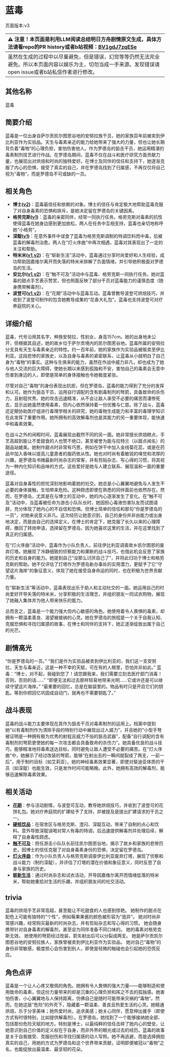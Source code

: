 # 蓝毒
页面版本:v3
 

| :warning: 注意！本页面是利用LLM阅读总结明日方舟剧情原文生成，具体方法请看repo的PR history或者b站视频：[BV1gdJ7zqESe](https://www.bilibili.com/video/BV1gdJ7zqESe/)         |
|:----------------------------|
| 虽然在生成的过程中以尽量避免，但是错误，幻觉等等仍然无法完全避免。所以本页面内容以娱乐为主，切勿当成一手来源。发现错误请open issue或者b站私信作者进行修改。|



## 其他名称
蓝毒
## 简要介绍
蓝毒是一位出身自萨尔贡凯尔图恩谷地的安努拉族干员，她的家族百年前被卖到伊比利亚作为实验品。天生与毒素亲近的能力给她带来了强大的力量，但也让她长期背负着“毒物”的心理负担，害怕伤害他人。作为罗德岛的狙击干员，她运用精湛的毒素制剂技艺进行作战。在罗德岛期间，蓝毒不仅在战斗和医疗研究方面贡献力量，也展现出对烘焙和时尚的独特爱好。在博士及同伴的信任和支持下，她逐渐克服了内心的恐惧，接受了真实的自己，并在罗德岛找到了归属感，不再仅仅将自己视为“毒物”，而是罗德岛不可或缺的一员。
## 相关角色
-   **博士([v2](extended_char_bo_shi.md))**：蓝毒最信任和依赖的对象。博士的信任与肯定极大地帮助蓝毒克服了对自身毒素的恐惧和排斥，是她决定留在罗德岛的关键因素。
-   **格劳克斯([v1](../chars/char_326_glacus.md))**：蓝毒的亲密同伴，经常一同执行任务。格劳克斯对毒素的抗性使得蓝毒在她身边感到更加放松，两人在任务中互相支持，蓝毒也亲切地称呼她“小格劳”。
-   **深靛([v1](../chars/char_469_indigo.md))**：在意外事件中误食了蓝毒为格劳克斯调制的特调饮料而中毒，后被蓝毒的解毒剂治愈。两人在“灯火序曲”中再次相遇，蓝毒对其表现出了一定的关注和帮助。
-   **特米米([v1](../chars/char_411_tomimi.md),[v2](char_411_tomimi.md))**：在“崭新生活”活动中，蓝毒通过分享时尚爱好和人生经验，成功帮助因嘉维尔离开而失落的特米米排解了负面情绪，并引导她积极面对罗德岛的生活。
-   **安比尔([v1](../chars/char_302_glaze.md),[v2](char_302_glaze.md))**：在“触不可及”活动中与蓝毒、格劳克斯一同执行任务。她对蓝毒的甜点手艺表示赞赏，但也侧面反映了部分干员对蓝毒能力的谨慎态度（随身携带解毒剂）。
-   **波登可([v1](../chars/char_258_podego.md),[v2](char_258_podego.md))**：在“花期”活动中与蓝毒互动。蓝毒曾教导波登可烘焙技巧，并收到了波登可制作的包含她教导成果的“花香大礼包”。蓝毒也支持波登可对疗养庭院的关心。
## 详细介绍
蓝毒，代号沿用其名字，种族安努拉，性别女，身高157cm。她的出身地未公开，但根据其自述，她的故乡位于萨尔贡境内的凯尔图恩谷地。蓝毒所属的安努拉分支具有天生与毒素亲近的特性。约一百年前，她的家族作为实验品被贩卖至伊比利亚。这段悲惨的家族史，以及自身与毒素的紧密联系，让蓝毒从小就明白了自己身为“毒物”的事实。这种与生俱来的能力，虽然在作战中威力非凡，却也成为了她与他人交流的巨大障碍，使她长期以来感到孤独和不安，害怕自己的毒素会无意中伤害到身边的人，即使是简单的身体接触也令她极度紧张。

尽管对自己“毒物”的身份表现出抗拒，但在罗德岛，蓝毒的能力得到了充分的发挥和认可。她作为狙击干员，运用自行调配的含有剧毒制剂的弩箭，具备致命的杀伤力，且射程优秀。她的攻击迅速精准，从不会让敌人承受不必要的痛苦而凄惨死去，显示出她虽然使用毒素，但内心依然保持着一份优雅与仁慈。除了战斗，蓝毒还定期协助医疗组进行毒理学相关的研究，她的毒物生成能力和丰富的毒理学知识在此发挥了重要作用。她所拥有的高效解毒剂也是其能力的另一重要体现，能快速中和毒素效果。

在战斗之外的闲暇时间，蓝毒展现出截然不同的另一面。她非常擅长烘焙糕点，手艺高超到能让不爱甜食的人也赞不绝口，甚至被誉为能与拉特兰（以甜点闻名）的甜品站媲美。她制作甜点时非常有巧思，例如在饼干中加入金线菊花蕊，或是在药品中加入香味以提高儿童患者的服药依从性。她也对时尚有着敏锐的嗅觉和浓厚的兴趣，是罗德岛书摊最新时尚杂志的常客，并有剪贴杂志、写心得的习惯，将其视为一种内化知识和品味的方式。这些爱好是她与人建立联系、展现温和一面的重要途径。

蓝毒对自身毒性的担忧深刻地影响着她的社交。她总是小心翼翼地避免与人发生不必要的身体接触，生怕带来危险。这种顾虑即使在熟悉的同伴面前也依然存在。然而，在罗德岛，尤其是在与博士的互动中，她的内心逐渐发生了变化。在“触不可及”活动中，当蓝毒被任命为游击小队队长时，她因担心毒液伤害队友而试图请辞，充分体现了她内心的不自信和恐惧。但博士简单的信任和那句“你是罗德岛的一员”，对她来说意义非凡。这次经历让她意识到，自己的身份并非由能力或出身地决定，而是由自己的选择定义。在博士的肯定下，她克服了长久以来的心理障碍，撤回了转岗申请，选择留在罗德岛，因为她喜欢这里的生活，并在这里找到了真正的归属感。

在“灯火序曲”活动中，蓝毒作为小队负责人，前往伊比利亚调查故乡凯尔图恩的废弃灯塔。她展现了冷静细致的侦察能力和果断的战斗技巧，也借此机会反思了家族的历史和自身的能力。她提到自己“没那么讨厌自己了”，并将此归功于博士和格劳克斯的帮助。她不仅评估了灯塔作为罗德岛新办事处的实用潜力，更赋予了它“守望这片海岸”的象征意义，体现了她在接受自身命运的同时，也在积极为世界贡献力量。

在“崭新生活”等活动中，蓝毒表现出乐于助人和主动社交的一面。她运用自己的时尚爱好开导失落的特米米，分享积极的生活理念，并组织朋友一同试衣购物，展现了她融入集体并为他人带来快乐的能力。

总而言之，蓝毒是一个能力强大但内心敏感的角色。她使用着令人畏惧的毒素，却拥有一颗温柔善良、渴望被接纳的心灵。她在罗德岛的旅程是一个关于自我认知、克服恐惧和寻找归属感的故事，在博士和同伴的支持下，她正逐渐绽放出属于自己的光芒。
## 剧情高光
“你是罗德岛的一员。”
“我们是作为实验品被卖到伊比利亚的，我们这一支安努拉，天生与毒亲近，这是一种不幸的天赋，可在有的人眼里，恐怕并非如此。”
蓝毒：“博士，对不起，我碰到您了！请您跟我来，我们需要立刻去医疗部门消毒！否则，否则的话......”
“即便无法和过去那样轻易地带来光明......它或许还是可以继续守望这片海岸。”
“最重要的回忆，总是在脑袋里的。物品有时只是开启它们的钥匙。等到你把回忆巩固成自动门，就再也不需要钥匙了。”
## 战斗表现
蓝毒的战斗能力主要体现在其作为狙击干员对毒素制剂的运用上。档案中提到她“以有毒制剂作为清除手段的特别行动中展现出过人威力”，并且她的“小型手弩被证明是一种拥有极为优秀的射程且威力不俗的狙击武器”，配备“自行调配的含有毒制剂的弩箭更使她的每一次攻击都会具备致命的杀伤力”。她具备优良的战斗技巧，能够精准地将毒素送达目标，同时避免让敌人遭受不必要的痛苦。在“灯火序曲”中，她展示了经过改装的弩箭，能够“在射出去的一瞬间就裂成了两支，一前一后”，用于制约目标（如艾莉亚）。她的神经毒素效果显著，即使对斐迪亚体质的干员（如深靛）也能生效，只是发作时间可能略晚。此外，她拥有高效的解毒剂，能够迅速解除毒素效果。
## 相关活动
-   **[花期](../stories/story_podego_set_1.md)**：参与活动剧情，与波登可互动，教导她烘焙技巧，并收到了波登可的花饼礼包。她对疗养庭院的扩建给予了支持，并被提及是提出扩建请求的干员之一。
-   **[硬核饮品](../stories/story_indigo_set_1.md)**：在宿舍区与格劳克斯、澄闪、深靛互动，带来了自制的点心和饮料。意外导致深靛误喝对常人有毒的特调，后迅速提供解毒剂并处理后续，解释了自身毒性顾虑。
-   **[触不可及](../stories/story_bluep_set_1.md)**：担任游击小队队长前往凯尔图恩谷地，揭示了故乡和家族的悲惨历史。因博士的信任克服了对自身毒素身份的恐惧，决定留在罗德岛。
-   **[灯火序曲](../stories/act7mini.md)**：作为小队负责人与格劳克斯调查伊比利亚废弃灯塔，展现了侦察和战斗能力（制约深靛），并评估了灯塔的潜在价值和象征意义，同时反思了自身与家族的历史。
-   **[崭新生活](../stories/story_tomimi_set_1.md)**：通过时尚杂志和试衣活动，开导因嘉维尔离开而情绪低落的特米米，帮助她重拾对生活的乐趣，并组织朋友间的社交活动。
## trivia
蓝毒的烘焙手艺非常高超，甚至能让不吃甜食的人也感到惊艳。
她制作的甜点在配色上可能有独特的“个性”，例如莓果果酱的颜色被形容为“诡异”。
她对时尚非常感兴趣，经常购买最新的时尚杂志，并有剪贴杂志和写心得的习惯。
她会随身携带针对自身毒素的解毒剂，甚至会为同伴准备不同口味的。
她的毒素对格劳克斯无效。
她使用的弩箭经过改装，箭矢射出后可以分裂成两支。
她是萨尔贡凯尔图恩谷地的安努拉族人，家族曾被卖到伊比利亚作为实验品。
她对自己“毒物”的身份非常敏感，极度担心会伤害到别人，即使是轻微的触碰也会引起她的恐慌反应。
## 角色点评
蓝毒是一个让人心疼又敬佩的角色。她拥有令人畏惧的强大力量——能够制造和使用致命的毒素，但这份力量带来的却是沉重的心理负担和挥之不去的孤独感。她害怕伤害，小心翼翼地与人保持距离，仿佛自己是随时可能带来灾祸的“毒物”。然而，在她这层“危险”的外壳下，隐藏着一颗温柔、善良且热爱生活的心灵。她精通烘焙，乐于分享美味；她热爱时尚，追求美感；她关心同伴，愿意伸出援手（即使方式有时很特别，比如提供解毒剂）。在罗德岛，她找到了一个能够接纳她全部、包括那份危险天赋的地方。特别是博士，以最纯粹的信任击碎了她内心的壁垒，让她意识到自己价值的定义权在于自身，而非外界的眼光或过去的经历。蓝毒的故事是关于自我接受、克服创伤和寻找归属感的动人写照。她不再逃避，而是选择拥抱真实的自己，用她的方式为罗德岛和这个世界带来贡献，证明即便被冠以“毒物”之名，也能绽放出最温柔、最坚韧的花朵。